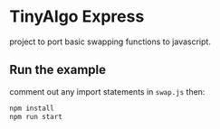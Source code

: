 # TinyAlgo Express

project to port basic swapping functions to javascript.

## Run the example
comment out any import statements in `swap.js` then:

```bash
npm install
npm run start
```